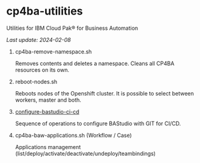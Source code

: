 # cp4ba-utilities

Utilities for IBM Cloud Pak® for Business Automation

<i>Last update: 2024-02-08</i>


1. cp4ba-remove-namespace.sh

    Removes contents and deletes a namespace. Cleans all CP4BA resources on its own.

2. reboot-nodes.sh

    Reboots nodes of the Openshift cluster. It is possible to select between workers, master and both.

3. [configure-bastudio-ci-cd](/configure-bastudio-ci-cd/configure-bastudio-ci-cd.md)

    Sequence of operations to configure BAStudio with GIT for CI/CD.

4. cp4ba-baw-applications.sh (Workflow / Case)

    Applications management (list/deploy/activate/deactivate/undeploy/teambindings)